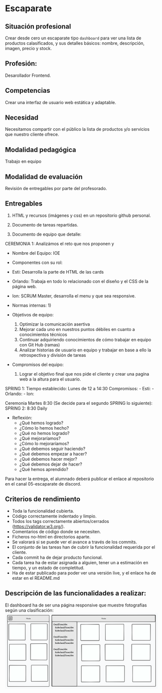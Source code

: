 # Escaparate 

## Situación profesional

Crear desde cero un escaparate tipo `dashboard` para ver una lista de productos calasificados, y sus detalles básicos: nombre, descripción, imagen, precio y stock.

## Profesión:

Desarollador Frontend.

## Competencias

Crear una interfaz de usuario web estática y adaptable.

## Necesidad

Necesitamos compartir con el público la lista de productos y/o servicios que nuestro cliente ofrece.

## Modalidad pedagógica

Trabajo en equipo

## Modalidad de evaluación

Revisión de entregables por parte del profesorado.

## Entregables

1. HTML y recursos (imágenes y css) en un repositorio github personal.

2. Documento de tareas repartidas.

3. Documento de equipo que detalle:

CEREMONIA 1:
Analizámos el reto que nos proponen y 
  - Nombre del Equipo: IOE

  - Componentes con su rol:
  - Esti: Desarrolla la parte de HTML de las cards
  - Orlando: Trabaja en todo lo relacionado con el diseño y el CSS de la página web.
  - Ion: SCRUM Master, desarrolla el menu y que sea responsive.

  - Normas internas:
    1) 

  - Objetivos de equipo:
    1) Optimizar la comunicación asertiva
    2) Mejorar cada uno en nuestros puntos débiles en cuanto a conocimientos técnicos
    3) Continuar adquiriendo conocimientos de cómo trabajar en equipo con Git Hub (ramas)
    4) Analizar historias de usuario en equipo y trabajar en base a ello la retrospectiva y división de tareas

  - Compromisos del equipo:
    1) Lograr el objetivo final que nos pide el cliente y crear una pagína web a la altura para el usuario.

  SPRING 1:
  Tiempo establecido: Lunes de 12 a 14:30
  Compromisos:
    - Esti:
    - Orlando:
    - Ion: 
  
  Ceremonia Martes 8:30 (Se decide para el segundo SPRING lo siguiente):
  SPRING 2:
  8:30 Daily 



  - Reflexión:
    - ¿Qué hemos logrado?
    - ¿Cómo lo hemos hecho?
    - ¿Qué no hemos logrado? 
    - ¿Qué mejoraríamos?
    - ¿Cómo lo mejoraríamos?
    - ¿Qué debemos seguir haciendo?
    - ¿Qué debemos empezar a hacer?
    - ¿Qué debemos hacer mejor?
    - ¿Qué debemos dejar de hacer?
    - ¿Qué hemos aprendido?


Para hacer la entrega, el alumnado deberá publicar el enlace al repositorio en el canal 05-escaparate de discord.

## Criterios de rendimiento

- Toda la funcionalidad cubierta.
- Código correctamente indentado y limpio.
- Todos los tags correctamente abiertos/cerrados (https://validator.w3.org/).
- Comentarios de código donde se necesiten.
- Ficheros no-html en directorios aparte.
- Se valorará si se puede ver el avance a través de los commits.
- El conjunto de las tareas han de cubrir la funcionalidad requerida por el cliente.
- Cada commit ha de dejar producto funcional.
- Cada tarea ha de estar asignada a alguien, tener un a estimación en tiempo, y un estado de completitud.
- Ha de estar publicado para poder ver una versión live, y el enlace ha de estar en el README.md 


## Descripción de las funcionalidades a realizar:

El dashboard ha de ser una página responsive que muestre fotografías según una clasificación:
![dashboard](./assets/dashboard.png "dashboard")

